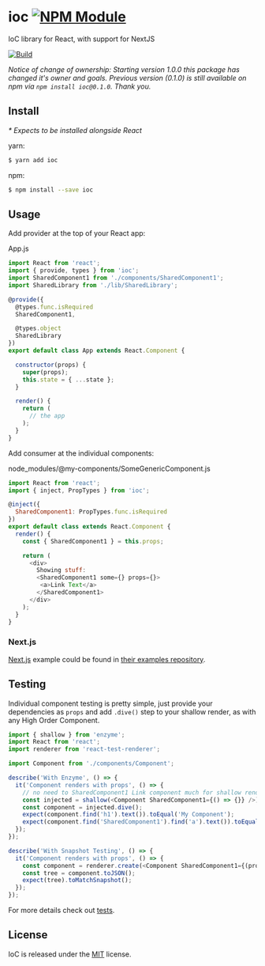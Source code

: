 # ioc [![NPM Module](https://img.shields.io/npm/v/ioc.svg)](https://www.npmjs.com/package/ioc)

IoC library for React, with support for NextJS

[![Build](https://img.shields.io/travis/alexindigo/ioc/master.svg)](https://travis-ci.org/alexindigo/ioc)

*Notice of change of ownership: Starting version 1.0.0 this package has changed it's owner and goals. Previous version (0.1.0) is still available on npm via `npm install ioc@0.1.0`. Thank you.*

## Install

_* Expects to be installed alongside React_

yarn:
```sh
$ yarn add ioc
```

npm:
```sh
$ npm install --save ioc
```

## Usage

Add provider at the top of your React app:

App.js
```js
import React from 'react';
import { provide, types } from 'ioc';
import SharedComponent1 from './components/SharedComponent1';
import SharedLibrary from './lib/SharedLibrary';

@provide({
  @types.func.isRequired
  SharedComponent1,

  @types.object
  SharedLibrary
})
export default class App extends React.Component {

  constructor(props) {
    super(props);
    this.state = { ...state };
  }

  render() {
    return (
      // the app
    );
  }
}
```

Add consumer at the individual components:

node_modules/@my-components/SomeGenericComponent.js
```js
import React from 'react';
import { inject, PropTypes } from 'ioc';

@inject({
  SharedComponent1: PropTypes.func.isRequired
})
export default class extends React.Component {
  render() {
    const { SharedComponent1 } = this.props;

    return (
      <div>
        Showing stuff:
        <SharedComponent1 some={} props={}>
         <a>Link Text</a>
        </SharedComponent1>
      </div>
    );
  }
}
```

### Next.js

[Next.js](https://npmjs.org/next) example could be found in [their examples repository](https://github.com/zeit/next.js/tree/canary/examples/with-ioc).

## Testing

Individual component testing is pretty simple, just provide your dependencies as `props`
and add `.dive()` step to your shallow render, as with any High Order Component.

```js
import { shallow } from 'enzyme';
import React from 'react';
import renderer from 'react-test-renderer';

import Component from './components/Component';

describe('With Enzyme', () => {
  it('Component renders with props', () => {
    // no need to SharedComponent1 Link component much for shallow rendering
    const injected = shallow(<Component SharedComponent1={() => {}} />);
    const component = injected.dive();
    expect(component.find('h1').text()).toEqual('My Component');
    expect(component.find('SharedComponent1').find('a').text()).toEqual('Link Text');
  });
});

describe('With Snapshot Testing', () => {
  it('Component renders with props', () => {
    const component = renderer.create(<Component SharedComponent1={(props) => <div comment="mocked SharedComponent1 component">{props.children}</div>} />);
    const tree = component.toJSON();
    expect(tree).toMatchSnapshot();
  });
});
```

For more details check out [tests](__tests__).

## License

IoC is released under the [MIT](License) license.
